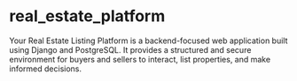 # real_estate_platform
Your Real Estate Listing Platform is a backend-focused web application built using Django and PostgreSQL. It provides a structured and secure environment for buyers and sellers to interact, list properties, and make informed decisions.
